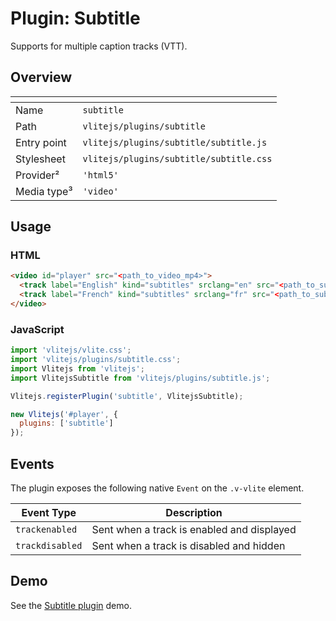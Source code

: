 # Plugin: Subtitle

Supports for multiple caption tracks (VTT).

## Overview

| <!-- -->         | <!-- -->                                |
| ---------------- | --------------------------------------- |
| Name             | `subtitle`                              |
| Path             | `vlitejs/plugins/subtitle`              |
| Entry point      | `vlitejs/plugins/subtitle/subtitle.js`  |
| Stylesheet       | `vlitejs/plugins/subtitle/subtitle.css` |
| Provider&sup2;   | `'html5'`                               |
| Media type&sup3; | `'video'`                               |

## Usage

### HTML

```html
<video id="player" src="<path_to_video_mp4>">
  <track label="English" kind="subtitles" srclang="en" src="<path_to_subtitle_en.vtt>" default />
  <track label="French" kind="subtitles" srclang="fr" src="<path_to_subtitle_fr.vtt>" />
</video>
```

### JavaScript

```js
import 'vlitejs/vlite.css';
import 'vlitejs/plugins/subtitle.css';
import Vlitejs from 'vlitejs';
import VlitejsSubtitle from 'vlitejs/plugins/subtitle.js';

Vlitejs.registerPlugin('subtitle', VlitejsSubtitle);

new Vlitejs('#player', {
  plugins: ['subtitle']
});
```

## Events

The plugin exposes the following native `Event` on the `.v-vlite` element.

| Event Type      | Description                                |
| --------------- | ------------------------------------------ |
| `trackenabled`  | Sent when a track is enabled and displayed |
| `trackdisabled` | Sent when a track is disabled and hidden   |

## Demo

See the [Subtitle plugin](https://jsfiddle.net/yoriiis/cbe0z3uo) demo.
